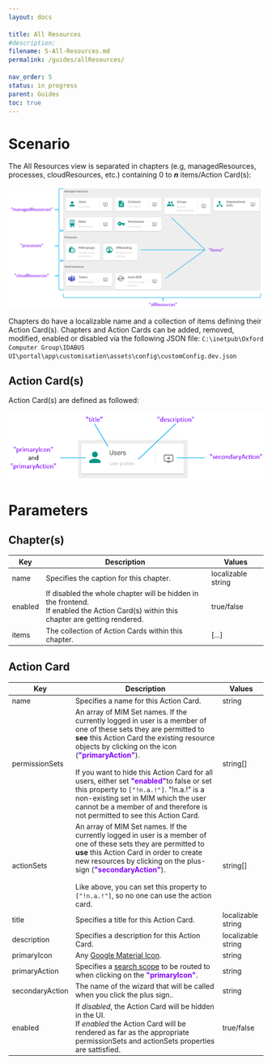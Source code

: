 ```yaml
---
layout: docs

title: All Resources
#description:
filename: 5-All-Resources.md
permalink: /guides/allResources/

nav_order: 5
status: in progress
parent: Guides
toc: true
---
```


# Scenario

The All Resources view is separated in chapters (e.g, managedResources, processes, cloudResources, etc.) containing 0 to _**n**_ items/Action Card(s):

![image.png](/img/image-ecc9dd54-2960-440e-aea3-2223465be5e8.png)

Chapters do have a localizable name and a collection of items defining their Action Card(s). Chapters and Action Cards can be added, removed, modified, enabled or disabled via the following JSON file:
`C:\inetpub\Oxford Computer Group\IDABUS UI\portal\app\customisation\assets\config\customConfig.dev.json`

## Action Card(s)

Action Card(s) are defined as followed:

![image.png](/img/image-0ad3b057-2849-444c-a90e-132554faf06f.png)

# Parameters
## Chapter(s)

| Key | Description | Values |
|-----|-------------|--------|
| name | Specifies the caption for this chapter. | localizable string |
| enabled | If disabled the whole chapter will be hidden in the frontend.<br> If enabled the Action Card(s) within this chapter are getting rendered. | true/false |
| items | The collection of Action Cards within this chapter. | [...] |

## Action Card

| Key | Description | Values |
|-----|-------------|--------|
| name | Specifies a name for this Action Card. | string |
| permissionSets | An array of MIM Set names. If the currently logged in user is a member of one of these sets they are permitted to **see** this Action Card the existing resource objects by clicking on the icon (<span style="color: #8000FC">**"primaryAction"**</span>).<br><br> If you want to hide this Action Card for all users, either set <span style="color: #8000FC">**"enabled"**</span>to false or set this property to `["!n.a.!"]`. "!n.a.!" is a non-existing set in MIM which the user cannot be a member of and therefore is not permitted to see this Action Card.| string[] |
| actionSets | An array of MIM Set names. If the currently logged in user is a member of one of these sets they are permitted to **use** this Action Card in order to create new resources by clicking on the plus-sign (<span style="color: #8000FC">**"secondaryAction"**</span>).<br><br>Like above, you can set this property to `["!n.a.!"]`, so no one can use the action card.| string[] |
| title | Specifies a title for this Action Card.| localizable string |
| description | Specifies a description for this Action Card. | localizable string |
| primaryIcon | Any [Google Material Icon](https://fonts.google.com/icons?style=baseline). | string |
| primaryAction | Specifies a [search scope](/OCG-UI/How-To/Tutorials/7-Search-Scopes-\(Part-II\)) to be routed to when clicking on the <span style="color: #8000FC">**"primaryIcon"**</span>.| string |
| secondaryAction | The name of the wizard that will be called when you click the plus sign.. | string |
| enabled | If _disabled_, the Action Card will be hidden in the UI.<br>If _enabled_ the Action Card will be rendered as far as the appropriate permissionSets and actionSets properties are sattisfied. | true/false |
